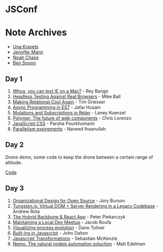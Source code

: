 # JSConf

# Note Archives
* [Una Kravets](https://github.com/una/js-conf-notes/)
* [Jennifer Mann](https://gist.github.com/jennifer-mann/544da3863bbe47773d70)
* [Noah Chase](https://github.com/nchase/talks/tree/master/2015/jsconf)
* [Ben Spoon](http://blog.benspoon.com/js-conf-notes/)

## Day 1
1. [Whoa, you can test IE on a Mac?](day-1/1-testing-in-ie.md) - Rey Bango
2. [Headless Testing Against Real Browsers](day-1/2-headless-testing.md) - Mike Ball
3. [Making Relational Cool Again](day-1/3-js-and-relational.md) - Tim Griesser
4. [Async Programming in ES7](day-1/4-es2016.md) - Jafar Husain
5. [Mutations and Subscriptions in Relay](day-1/5-facebook-relay.md) - Laney Kuenzel
6. [Polymer: The future of web components](day-1/6-polymer.md) - Chris Lorenzo
7. [JavaScript CSS](day-1/7-other.md) - Parsha Pourkhomami
8. [Parallelism expirements](day-1/7-other.md) - Naveed Ihsanullah


## Day 2

Drone demo, some code to keep the drone between a certain range of altitude.

[Code](day-2/drone)


## Day 3
1. [Organizational Design for Open Source](day-3/1-open-source.md) - Jory Burson
2. [Tungsten.js: Virtual DOM + Server Rendering in a Legacy Codebase](day-3/2-tungsten.md) - Andrew Rota
3. [The Hybrid Backbone & React App](day-3/3-hybrid-backbone-react.md) - Peter Piekarczyk
4. [Maintaining a Local Dev Meetup](day-3/4-dev-meetups.md) - Jacob Roufa
5. [Visualizing process evolution](day-3/5-process-evolution.md) - Dann Toliver
6. [Built-ins in Javascript](day-3/6-built-ins-javascript.md) - John Dalton
7. [Javascript Transformations](day-3/7-babel.md) - Sebastian McKenzie
8. [Nemo. The natural nodejs automation soluction](day-3/8-nemo.md) - Matt Edelman
